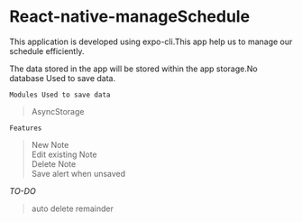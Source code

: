 # React-native-manageSchedule
This application is developed using expo-cli.This app help us to manage our schedule efficiently.

The data stored in the app will be stored within the app storage.No database Used to save data.

`Modules Used to save data`
> AsyncStorage

`Features`
>New Note<br>
>Edit existing Note<br>
>Delete Note<br>
>Save alert when unsaved<br>


*TO-DO*
>auto delete
>remainder

